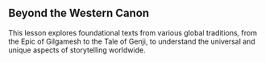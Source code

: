 ## Beyond the Western Canon
<p>This lesson explores foundational texts from various global traditions, from the Epic of Gilgamesh to the Tale of Genji, to understand the universal and unique aspects of storytelling worldwide.</p>
